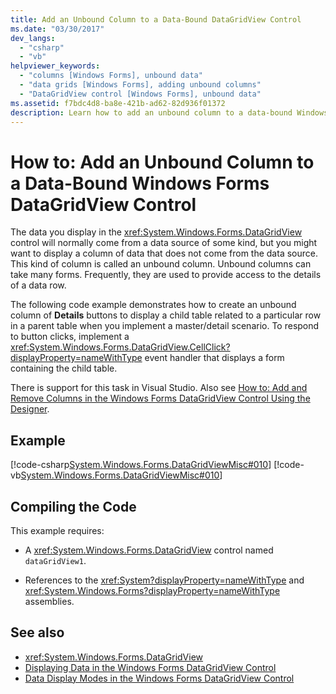 ```yaml
---
title: Add an Unbound Column to a Data-Bound DataGridView Control
ms.date: "03/30/2017"
dev_langs: 
  - "csharp"
  - "vb"
helpviewer_keywords: 
  - "columns [Windows Forms], unbound data"
  - "data grids [Windows Forms], adding unbound columns"
  - "DataGridView control [Windows Forms], unbound data"
ms.assetid: f7bdc4d8-ba8e-421b-ad62-82d936f01372
description: Learn how to add an unbound column to a data-bound Windows Forms DataGridView control to display a column of data that does not come from the data source.
---
```

# How to: Add an Unbound Column to a Data-Bound Windows Forms DataGridView Control

The data you display in the <xref:System.Windows.Forms.DataGridView> control will normally come from a data source of some kind, but you might want to display a column of data that does not come from the data source. This kind of column is called an unbound column. Unbound columns can take many forms. Frequently, they are used to provide access to the details of a data row.  
  
 The following code example demonstrates how to create an unbound column of **Details** buttons to display a child table related to a particular row in a parent table when you implement a master/detail scenario. To respond to button clicks, implement a <xref:System.Windows.Forms.DataGridView.CellClick?displayProperty=nameWithType> event handler that displays a form containing the child table.  
  
 There is support for this task in Visual Studio.  Also see [How to: Add and Remove Columns in the Windows Forms DataGridView Control Using the Designer](add-and-remove-columns-in-the-datagrid-using-the-designer.md).  
  
## Example  

 [!code-csharp[System.Windows.Forms.DataGridViewMisc#010](~/samples/snippets/csharp/VS_Snippets_Winforms/System.Windows.Forms.DataGridViewMisc/CS/datagridviewmisc.cs#010)]
 [!code-vb[System.Windows.Forms.DataGridViewMisc#010](~/samples/snippets/visualbasic/VS_Snippets_Winforms/System.Windows.Forms.DataGridViewMisc/VB/datagridviewmisc.vb#010)]  
  
## Compiling the Code  

 This example requires:  
  
- A <xref:System.Windows.Forms.DataGridView> control named `dataGridView1`.  
  
- References to the <xref:System?displayProperty=nameWithType> and <xref:System.Windows.Forms?displayProperty=nameWithType> assemblies.  
  
## See also

- <xref:System.Windows.Forms.DataGridView>
- [Displaying Data in the Windows Forms DataGridView Control](displaying-data-in-the-windows-forms-datagridview-control.md)
- [Data Display Modes in the Windows Forms DataGridView Control](data-display-modes-in-the-windows-forms-datagridview-control.md)
